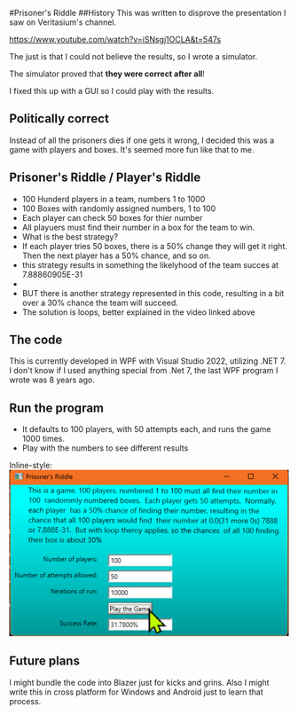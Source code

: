 #Prisoner's Riddle
##History
This was written to disprove the presentation I saw on Veritasium's channel.

https://www.youtube.com/watch?v=iSNsgj1OCLA&t=547s

The just is that I could not believe the results, so I wrote a simulator.

The simulator proved that **they were correct after all**!

I fixed this up with a GUI so I could play with the results.

## Politically correct

Instead of all the prisoners dies if one gets it wrong, I decided this was a game with players and boxes. It's seemed more fun like that to me.

## Prisoner's Riddle / Player's Riddle

- 100 Hunderd players in a team, numbers 1 to 1000
- 100 Boxes with randomly assigned numbers, 1 to 100
- Each player can check 50 boxes for thier number
- All playuers must find their number in a box for the team to win.
- What is the best strategy?
- If each player tries 50 boxes, there is a 50% change they will get it right. Then the next player has a 50% chance, and so on.
- this strategy results in something the likelyhood of the team succes at 7.88860905E-31
-
- BUT there is another strategy represented in this code, resulting in a bit over a 30% chance the team will succeed.
- The solution is loops, better explained in the video linked above

## The code

This is currently developed in WPF with Visual Studio 2022, utilizing
.NET 7. I don't know if I used anything special from .Net 7, the last WPF program I wrote was 8 years ago.

## Run the program

- It defaults to 100 players, with 50 attempts each, and runs the game 1000 times.
- Play with the numbers to see different results

Inline-style:
![alt text](https://github.com/rwgreene999/PrisonersRiddle/blob/main/ScreenResults.png "screen view")

## Future plans

I might bundle the code into Blazer just for kicks and grins. Also I might write this in cross platform for Windows and Android just to learn that process.
